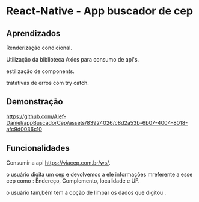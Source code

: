 
# React-Native - App buscador de cep






## Aprendizados

Renderização condicional.

Utilização da biblioteca Axios para consumo de api's.  

estilização de components. 

tratativas de erros com try catch.



## Demonstração


https://github.com/Alef-Daniel/appBuscadorCep/assets/83924026/c8d2a53b-6b07-4004-8018-afc9d0036c10



## Funcionalidades

Consumir a api https://viacep.com.br/ws/.

o usuário digita um cep e devolvemos a ele informações mreferente a esse cep como : Endereço, Complemento, localidade e UF.

o usuário tam,bém tem a opção de limpar os dados que digitou .

